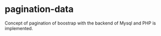 # pagination-data

Concept of pagination of boostrap with the backend of Mysql and PHP is implemented.
